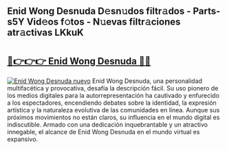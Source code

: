 ## Enid Wong Desnuda D𝚎sn𝚞dos filtr𝚊dos - Parts-s5Y Vid𝚎os f𝚘tos - N𝚞evas filtr𝚊ciones atr𝚊ctivas LKkuK

# <h2><a href="http://mbd7nj8.tromn.icu/?c=Enid+Wong+Desnuda">🔗👉👉👉 Enid Wong Desnuda 🔗🔗</a></h2>

[![Enid Wong Desnuda nuevo](https://i.imgur.com/pEAQMta.gif)](http://mbd7nj8.tromn.icu/?c=Enid+Wong+Desnuda)
Enid Wong Desnuda, una personalidad multifacética y provocativa, desafía la descripción fácil. Su uso pionero de los medios digitales para la autorrepresentación ha cautivado y enfurecido a los espectadores, encendiendo debates sobre la identidad, la expresión artística y la naturaleza evolutiva de las comunidades en línea. Aunque sus próximos movimientos no están claros, su influencia en el mundo digital es indiscutible. Armado con una dedicación inquebrantable y un atractivo innegable, el alcance de Enid Wong Desnuda en el mundo virtual es expansivo.
